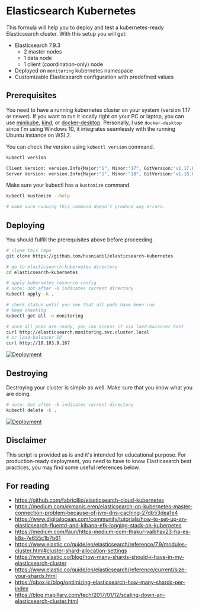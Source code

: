 # Elasticsearch Kubernetes

This formula will help you to deploy and test a kubernetes-ready Elasticsearch cluster. With this setup you will get:

 - Elasticsearch 7.9.3
	 - 2 master nodes
	 - 1 data node
	 - 1 client (coordination-only) node
 - Deployed on `monitoring` kubernetes namespace
 - Customizable Elasticsearch configuration with predefined values

## Prerequisites

You need to have a running kubernetes cluster on your system (version 1.17 or newer).
If you want to run it locally right on your PC or laptop, you can use [minikube](https://github.com/kubernetes/minikube), [kind](https://kind.sigs.k8s.io/), or [docker-desktop](https://www.docker.com/products/docker-desktop). Personally, I use `docker-desktop` since I'm using Windows 10, it integrates seamlessly with the running Ubuntu instance on WSL2.

You can check the version using `kubectl version` command.
```bash
kubectl version

Client Version: version.Info{Major:"1", Minor:"17", GitVersion:"v1.17.0", GitCommit:"70132b0f130acc0bed193d9ba59dd186f0e634cf", GitTreeState:"clean", BuildDate:"2019-12-07T21:20:10Z", GoVersion:"go1.13.4", Compiler:"gc", Platform:"linux/amd64"}
Server Version: version.Info{Major:"1", Minor:"18", GitVersion:"v1.18.8", GitCommit:"9f2892aab98fe339f3bd70e3c470144299398ace", GitTreeState:"clean", BuildDate:"2020-08-13T16:04:18Z", GoVersion:"go1.13.15", Compiler:"gc", Platform:"linux/amd64"}
```
Make sure your kubectl has a `kustomize` command.
```bash
kubectl kustomize --help

# make sure running this command doesn't produce any errors.
```

## Deploying
You should fulfill the prerequisites above before proceeding.

```bash
# clone this repo
git clone https://github.com/husniadil/elasticsearch-kubernetes

# go to elasticsearch-kubernetes directory
cd elasticsearch-kubernetes

# apply kubernetes resource config
# note: dot after -k indicates current directory
kubectl apply -k .

# check status until you see that all pods have been run
# keep checking
kubectl get all -n monitoring

# once all pods are ready, you can access it via load-balancer host
curl http://elasticsearch.monitoring.svc.cluster.local
# or load-balancer IP
curl http://10.103.9.167
```
[![Deployment](https://user-images.githubusercontent.com/10581130/97151810-9bbe1a80-17a2-11eb-95d4-9bb0c209cea8.gif)](https://asciinema.org/a/nv6eyG8PEpOU1XpljK5UZ1mOR)

## Destroying
Destroying your cluster is simple as well. Make sure that you know what you are doing.
```bash
# note: dot after -k indicates current directory
kubectl delete -k .
```
[![Deployment](https://user-images.githubusercontent.com/10581130/97151797-9791fd00-17a2-11eb-84f3-c2308afb3a50.gif)](https://asciinema.org/a/TdbnSraK3oooVkzHOeeh59vvG)

## Disclaimer
This script is provided as is and it's intended for educational purpose. For production-ready deployment, you need to have to know Elasticsearch best practices, you may find some useful references below. 

## For reading

  - https://github.com/fabric8io/elasticsearch-cloud-kubernetes
  - https://medium.com/@manis.eren/elasticsearch-on-kubernetes-master-connection-problem-because-of-jvm-dns-caching-27db53dea1e4
  - https://www.digitalocean.com/community/tutorials/how-to-set-up-an-elasticsearch-fluentd-and-kibana-efk-logging-stack-on-kubernetes
  - https://medium.com/faun/https-medium-com-thakur-vaibhav23-ha-es-k8s-7e655c1b7b61
  - https://www.elastic.co/guide/en/elasticsearch/reference/7.9/modules-cluster.html#cluster-shard-allocation-settings
  - https://www.elastic.co/blog/how-many-shards-should-i-have-in-my-elasticsearch-cluster
  - https://www.elastic.co/guide/en/elasticsearch/reference/current/size-your-shards.html
  - https://qbox.io/blog/optimizing-elasticsearch-how-many-shards-per-index
  - https://blog.mapillary.com/tech/2017/01/12/scaling-down-an-elasticsearch-cluster.html

